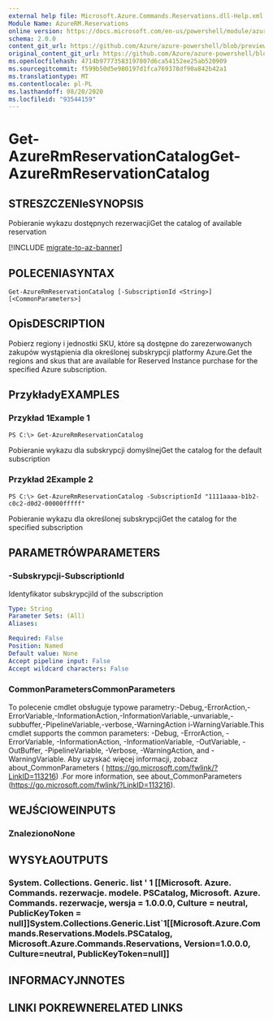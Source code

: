 ```yaml
---
external help file: Microsoft.Azure.Commands.Reservations.dll-Help.xml
Module Name: AzureRM.Reservations
online version: https://docs.microsoft.com/en-us/powershell/module/azurerm.reservations/get-azurermreservationcatalog
schema: 2.0.0
content_git_url: https://github.com/Azure/azure-powershell/blob/preview/src/ResourceManager/Reservations/Commands.Reservations/help/Get-AzureRmReservationCatalog.md
original_content_git_url: https://github.com/Azure/azure-powershell/blob/preview/src/ResourceManager/Reservations/Commands.Reservations/help/Get-AzureRmReservationCatalog.md
ms.openlocfilehash: 4714b97773583197807d6ca54152ee25ab520909
ms.sourcegitcommit: f599b50d5e980197d1fca769378df90a842b42a1
ms.translationtype: MT
ms.contentlocale: pl-PL
ms.lasthandoff: 08/20/2020
ms.locfileid: "93544159"
---
```

# <span data-ttu-id="ff8ba-101">Get-AzureRmReservationCatalog</span><span class="sxs-lookup"><span data-stu-id="ff8ba-101">Get-AzureRmReservationCatalog</span></span>

## <span data-ttu-id="ff8ba-102">STRESZCZENIe</span><span class="sxs-lookup"><span data-stu-id="ff8ba-102">SYNOPSIS</span></span>
<span data-ttu-id="ff8ba-103">Pobieranie wykazu dostępnych rezerwacji</span><span class="sxs-lookup"><span data-stu-id="ff8ba-103">Get the catalog of available reservation</span></span>

[!INCLUDE [migrate-to-az-banner](../../includes/migrate-to-az-banner.md)]

## <span data-ttu-id="ff8ba-104">POLECENIA</span><span class="sxs-lookup"><span data-stu-id="ff8ba-104">SYNTAX</span></span>

```
Get-AzureRmReservationCatalog [-SubscriptionId <String>] [<CommonParameters>]
```

## <span data-ttu-id="ff8ba-105">Opis</span><span class="sxs-lookup"><span data-stu-id="ff8ba-105">DESCRIPTION</span></span>
<span data-ttu-id="ff8ba-106">Pobierz regiony i jednostki SKU, które są dostępne do zarezerwowanych zakupów wystąpienia dla określonej subskrypcji platformy Azure.</span><span class="sxs-lookup"><span data-stu-id="ff8ba-106">Get the regions and skus that are available for Reserved Instance purchase for the specified Azure subscription.</span></span>

## <span data-ttu-id="ff8ba-107">Przykłady</span><span class="sxs-lookup"><span data-stu-id="ff8ba-107">EXAMPLES</span></span>

### <span data-ttu-id="ff8ba-108">Przykład 1</span><span class="sxs-lookup"><span data-stu-id="ff8ba-108">Example 1</span></span>
```
PS C:\> Get-AzureRmReservationCatalog
```

<span data-ttu-id="ff8ba-109">Pobieranie wykazu dla subskrypcji domyślnej</span><span class="sxs-lookup"><span data-stu-id="ff8ba-109">Get the catalog for the default subscription</span></span>

### <span data-ttu-id="ff8ba-110">Przykład 2</span><span class="sxs-lookup"><span data-stu-id="ff8ba-110">Example 2</span></span>
```
PS C:\> Get-AzureRmReservationCatalog -SubscriptionId "1111aaaa-b1b2-c0c2-d0d2-00000fffff"
```

<span data-ttu-id="ff8ba-111">Pobieranie wykazu dla określonej subskrypcji</span><span class="sxs-lookup"><span data-stu-id="ff8ba-111">Get the catalog for the specified subscription</span></span>

## <span data-ttu-id="ff8ba-112">PARAMETRÓW</span><span class="sxs-lookup"><span data-stu-id="ff8ba-112">PARAMETERS</span></span>

### <span data-ttu-id="ff8ba-113">-Subskrypcji</span><span class="sxs-lookup"><span data-stu-id="ff8ba-113">-SubscriptionId</span></span>
<span data-ttu-id="ff8ba-114">Identyfikator subskrypcji</span><span class="sxs-lookup"><span data-stu-id="ff8ba-114">Id of the subscription</span></span>

```yaml
Type: String
Parameter Sets: (All)
Aliases: 

Required: False
Position: Named
Default value: None
Accept pipeline input: False
Accept wildcard characters: False
```

### <span data-ttu-id="ff8ba-115">CommonParameters</span><span class="sxs-lookup"><span data-stu-id="ff8ba-115">CommonParameters</span></span>
<span data-ttu-id="ff8ba-116">To polecenie cmdlet obsługuje typowe parametry:-Debug,-ErrorAction,-ErrorVariable,-InformationAction,-InformationVariable,-unvariable,-subbuffer,-PipelineVariable,-verbose,-WarningAction i-WarningVariable.</span><span class="sxs-lookup"><span data-stu-id="ff8ba-116">This cmdlet supports the common parameters: -Debug, -ErrorAction, -ErrorVariable, -InformationAction, -InformationVariable, -OutVariable, -OutBuffer, -PipelineVariable, -Verbose, -WarningAction, and -WarningVariable.</span></span> <span data-ttu-id="ff8ba-117">Aby uzyskać więcej informacji, zobacz about_CommonParameters ( https://go.microsoft.com/fwlink/?LinkID=113216) .</span><span class="sxs-lookup"><span data-stu-id="ff8ba-117">For more information, see about_CommonParameters (https://go.microsoft.com/fwlink/?LinkID=113216).</span></span>

## <span data-ttu-id="ff8ba-118">WEJŚCIOWE</span><span class="sxs-lookup"><span data-stu-id="ff8ba-118">INPUTS</span></span>

### <span data-ttu-id="ff8ba-119">Znaleziono</span><span class="sxs-lookup"><span data-stu-id="ff8ba-119">None</span></span>

## <span data-ttu-id="ff8ba-120">WYSYŁA</span><span class="sxs-lookup"><span data-stu-id="ff8ba-120">OUTPUTS</span></span>

### <span data-ttu-id="ff8ba-121">System. Collections. Generic. list ' 1 [[Microsoft. Azure. Commands. rezerwacje. modele. PSCatalog, Microsoft. Azure. Commands. rezerwacje, wersja = 1.0.0.0, Culture = neutral, PublicKeyToken = null]]</span><span class="sxs-lookup"><span data-stu-id="ff8ba-121">System.Collections.Generic.List\`1[[Microsoft.Azure.Commands.Reservations.Models.PSCatalog, Microsoft.Azure.Commands.Reservations, Version=1.0.0.0, Culture=neutral, PublicKeyToken=null]]</span></span>

## <span data-ttu-id="ff8ba-122">INFORMACYJN</span><span class="sxs-lookup"><span data-stu-id="ff8ba-122">NOTES</span></span>

## <span data-ttu-id="ff8ba-123">LINKI POKREWNE</span><span class="sxs-lookup"><span data-stu-id="ff8ba-123">RELATED LINKS</span></span>

